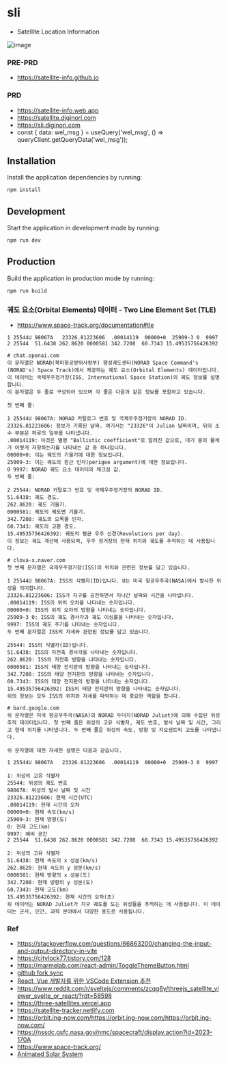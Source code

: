 # sli
- Satellite Location Information

![image](https://github.com/satellite-info/satellite-info.github.io/assets/87309910/f2216aef-54a8-43ba-8731-e097987f807a)

### PRE-PRD
- https://satellite-info.github.io

### PRD 
- https://satellite-info.web.app
- https://satellite.diginori.com
- https://sli.diginori.com
- const { data: wel_msg } = useQuery('wel_msg', () => queryClient.getQueryData('wel_msg'));

## Installation
Install the application dependencies by running:

```sh
npm install
```

## Development
Start the application in development mode by running:

```sh
npm run dev
```

## Production
Build the application in production mode by running:

```sh
npm run build
```


### 궤도 요소(Orbital Elements) 데이터 - Two Line Element Set (TLE)
- https://www.space-track.org/documentation#tle
```angular2html
1 25544U 98067A   23326.81223606  .00014119  00000+0  25909-3 0  9997
2 25544  51.6438 262.8620 0000581 342.7208  60.7343 15.49535756426392

# chat.openai.com
이 문자열은 NORAD(북미항공방위사령부) 행성궤도센터(NORAD Space Command's (NORAD's) Space Track)에서 제공하는 궤도 요소(Orbital Elements) 데이터입니다. 
이 데이터는 국제우주정거장(ISS, International Space Station)의 궤도 정보를 설명합니다. 
이 문자열은 두 줄로 구성되어 있으며 각 줄은 다음과 같은 정보를 포함하고 있습니다.

첫 번째 줄:

1 25544U 98067A: NORAD 카탈로그 번호 및 국제우주정거장의 NORAD ID.
23326.81223606: 정보가 기록된 날짜. 여기서는 "23326"이 Julian 날짜이며, 뒤의 소수 부분은 하루의 일부를 나타냅니다.
.00014119: 이것은 별명 "Ballistic coefficient"로 알려진 값으로, 대기 중의 물체가 어떻게 저항하는지를 나타내는 값 중 하나입니다.
00000+0: 이는 궤도의 기울기에 대한 정보입니다.
25909-3: 이는 궤도의 원근 인자(perigee argument)에 대한 정보입니다.
0 9997: NORAD 궤도 요소 데이터의 체크섬 값.
두 번째 줄:

2 25544: NORAD 카탈로그 번호 및 국제우주정거장의 NORAD ID.
51.6438: 궤도 경도.
262.8620: 궤도 기울기.
0000581: 궤도의 궤도면 기울기.
342.7208: 궤도의 오목물 인자.
60.7343: 궤도의 교환 경도.
15.49535756426392: 궤도의 평균 우주 신경(Revolutions per day).
이 정보는 궤도 계산에 사용되며, 우주 정거장의 현재 위치와 궤도를 추적하는 데 사용됩니다.

# clova-x.naver.com
첫 번째 문자열은 국제우주정거장(ISS)의 위치와 관련된 정보를 담고 있습니다.

1 25544U 98067A: ISS의 식별자(ID)입니다. U는 미국 항공우주국(NASA)에서 발사한 위성을 의미합니다.
23326.81223606: ISS가 지구를 공전하면서 지나간 날짜와 시간을 나타냅니다.
.00014119: ISS의 위치 오차를 나타내는 숫자입니다.
00000+0: ISS의 위치 오차의 방향을 나타내는 숫자입니다.
25909-3 0: ISS의 궤도 경사각과 궤도 이심률을 나타내는 숫자입니다.
9997: ISS의 궤도 주기를 나타내는 숫자입니다.
두 번째 문자열은 ISS의 자세와 관련된 정보를 담고 있습니다.

25544: ISS의 식별자(ID)입니다.
51.6438: ISS의 자전축 경사각을 나타내는 숫자입니다.
262.8620: ISS의 자전축 방향을 나타내는 숫자입니다.
0000581: ISS의 태양 전지판의 방향을 나타내는 숫자입니다.
342.7208: ISS의 태양 전지판의 방향을 나타내는 숫자입니다.
60.7343: ISS의 태양 전지판의 방향을 나타내는 숫자입니다.
15.49535756426392: ISS의 태양 전지판의 방향을 나타내는 숫자입니다.
위의 정보는 모두 ISS의 위치와 자세를 파악하는 데 중요한 역할을 합니다.

# bard.google.com
위 문자열은 미국 항공우주국(NASA)의 NORAD 두더지(NORAD Juliet)에 의해 수집된 위성 추적 데이터입니다. 첫 번째 줄은 위성의 고유 식별자, 궤도 번호, 발사 날짜 및 시간, 그리고 현재 위치를 나타냅니다. 두 번째 줄은 위성의 속도, 방향 및 지오센트릭 고도를 나타냅니다.

위 문자열에 대한 자세한 설명은 다음과 같습니다.

1 25544U 98067A   23326.81223606  .00014119  00000+0  25909-3 0  9997

1: 위성의 고유 식별자
25544: 위성의 궤도 번호
98067A: 위성의 발사 날짜 및 시간
23326.81223606: 현재 시간(UTC)
.00014119: 현재 시간의 오차
00000+0: 현재 속도(km/s)
25909-3: 현재 방향(도)
0: 현재 고도(km)
9997: 예비 공간
2 25544  51.6438 262.8620 0000581 342.7208  60.7343 15.49535756426392

2: 위성의 고유 식별자
51.6438: 현재 속도의 x 성분(km/s)
262.8620: 현재 속도의 y 성분(km/s)
0000581: 현재 방향의 x 성분(도)
342.7208: 현재 방향의 y 성분(도)
60.7343: 현재 고도(km)
15.49535756426392: 현재 시간의 오차(초)
위 데이터는 NORAD Juliet가 지구 궤도를 도는 위성들을 추적하는 데 사용됩니다. 이 데이터는 군사, 민간, 과학 분야에서 다양한 용도로 사용됩니다.

```


### Ref
- https://stackoverflow.com/questions/66863200/changing-the-input-and-output-directory-in-vite
- https://citylock77.tistory.com/128
- https://marmelab.com/react-admin/ToggleThemeButton.html
- [github fork sync](https://velog.io/@yourmean/TIL-Github-Fork%ED%95%9C-Repository-Update-%ED%95%98%EA%B8%B0)
- [React, Vue 개발자를 위한 VSCode Extension 추천](https://violetboralee.medium.com/react-%EA%B0%9C%EB%B0%9C%EC%9E%90%EB%A5%BC-%EC%9C%84%ED%95%9C-vscode-extension-f50474b1cfac)
- https://www.reddit.com/r/sveltejs/comments/zcqg6y/threejs_satellite_viewer_svelte_or_react/?rdt=58598
- https://three-satellites.vercel.app
- https://satellite-tracker.netlify.com
- https://orbit.ing-now.com/https://orbit.ing-now.com/https://orbit.ing-now.com/
- https://nssdc.gsfc.nasa.gov/nmc/spacecraft/display.action?id=2023-170A
- https://www.space-track.org/
- [Animated Solar System](https://medium.com/geekculture/build-3d-apps-with-react-animated-solar-system-part-1-c4c394a8574c)
